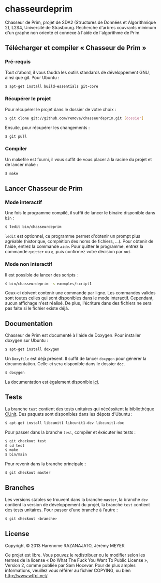 chasseurdeprim
==============

Chasseur de Prim, projet de SDA2 (Structures de Données et Algorithmique 2), L2S4, Université de Strasbourg.
Recherche d'arbres couvrants minimum d'un graphe non orienté et connexe à l'aide de l'algorithme de Prim.

Télécharger et compiler « Chasseur de Prim »
--------------------------------------------
### Pré-requis ###
Tout d'abord, il vous faudra les outils standards de développement GNU, ainsi que git. Pour Ubuntu :
````bash
$ apt-get install build-essentials git-core
````

### Récupérer le projet ###
Pour récupérer le projet dans le dossier de votre choix :
````bash
$ git clone git://github.com/remove/chasseurdeprim.git [dossier]
````
Ensuite, pour récupérer les changements :
````bash
$ git pull
````

### Compiler ###
Un makefile est fourni, il vous suffit de vous placer à la racine du projet et de lancer make :
````bash
$ make
````

Lancer Chasseur de Prim
-----------------------
### Mode interactif ###
Une fois le programme compilé, il suffit de lancer le binaire disponible dans ```bin``` :
````bash
$ ledit bin/chasseurdeprim
````
```ledit``` est optionnel, ce programme permet d'obtenir un prompt plus agréable (historique, complétion des noms de fichiers, ...). Pour obtenir de l'aide, entrez la commande ```aide```. Pour quitter le programme, entrez la commande ```quitter``` ou ```q```, puis confirmez votre décision par ```oui```.

### Mode non interactif ###
Il est possible de lancer des scripts :
````bash
$ bin/chasseurdeprim -s exemples/script1
````
Ceux-ci doivent contenir une commande par ligne. Les commandes valides sont toutes celles qui sont disponibles dans le mode interactif. Cependant, aucun affichage n'est réalisé. De plus, l'écriture dans des fichiers ne sera pas faite si le fichier existe déjà.

Documentation
-------------
Chasseur de Prim est documenté à l'aide de Doxygen. Pour installer doxygen sur Ubuntu :
````bash
$ apt-get install doxygen
````
Un ```Doxyfile``` est déjà présent. Il suffit de lancer ```doxygen``` pour générer la documentation. Celle-ci sera disponible dans le dossier ```doc```.
````bash
$ doxygen
````
La documentation est également disponible [ici](http://remove.github.io/chasseurdeprim "Documentation").

Tests
-----
La branche ````test```` contient des tests unitaires qui nécéssitent la bibliothèque [CUnit](http://cunit.sourceforge.net/ "CUnit Testing Framework for C"). Des paquets sont disponibles dans les dépots d'Ubuntu :
````bash
$ apt-get install libcunit1 libcunit1-dev libcunit1-doc
````
Pour passer dans la branche ````test````, compiler et éxécuter les tests :
````bash
$ git checkout test
$ cd test
$ make
$ bin/main
````
Pour revenir dans la branche principale :
````bash
$ git checkout master
````

Branches
--------
Les versions stables se trouvent dans la branche ````master````, la branche ````dev```` contient la version de développement du projet, la branche ````test```` contient des tests unitaires. Pour passer d'une branche à l'autre :
````bash
$ git checkout <branche>
````

License
-------
Copyright © 2013 Harenome RAZANAJATO, Jérémy MEYER

Ce projet est libre. Vous pouvez le redistribuer ou le modifier selon les termes de la license « Do What The Fuck You Want To Public License », Version 2, comme publiée par Sam Hocevar. Pour de plus amples informations, veuillez vous référer au fichier COPYING, ou bien http://www.wtfpl.net/.

